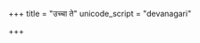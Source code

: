 +++
title = "उच्चा ते"
unicode_script = "devanagari"

+++
<div class="js_include" url="/vedAH/sAma/paravastu-saama/devaH/somaH/uchchA-te/"  newLevelForH1="1" includeTitle="false"> </div>